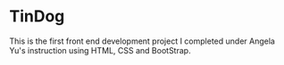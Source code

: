# TinDog
This is the first front end development project I completed under Angela Yu's instruction using HTML, CSS and BootStrap.
